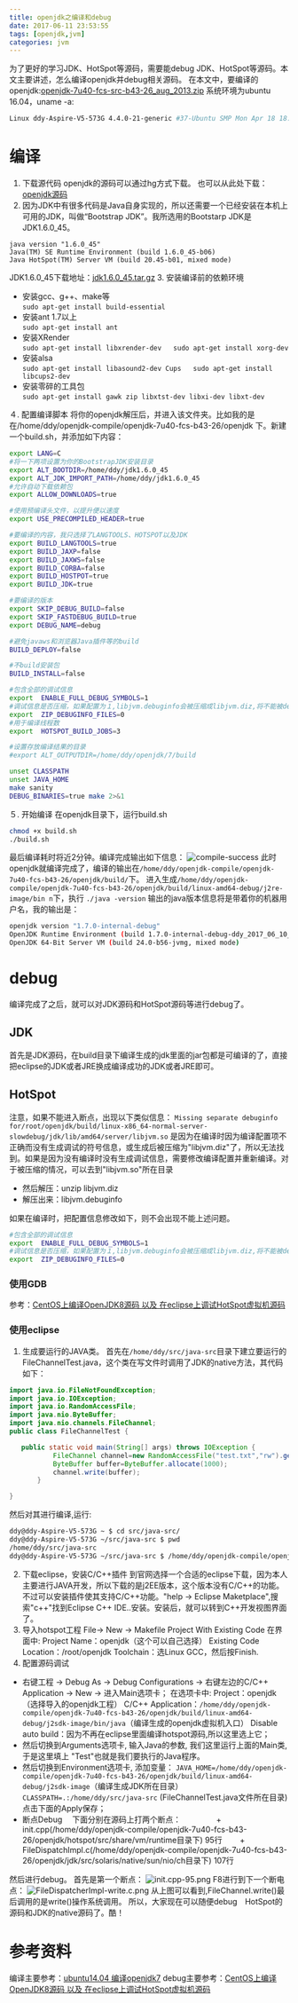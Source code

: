 ```yaml
---
title: openjdk之编译和debug
date: 2017-06-11 23:53:55
tags: [openjdk,jvm]
categories: jvm
---
```

为了更好的学习JDK、HotSpot等源码，需要能debug JDK、HotSpot等源码。本文主要讲述，怎么编译openjdk并debug相关源码。
在本文中，要编译的openjdk:[openjdk-7u40-fcs-src-b43-26_aug_2013.zip][1]
系统环境为ubuntu 16.04，uname -a:
```bash
Linux ddy-Aspire-V5-573G 4.4.0-21-generic #37-Ubuntu SMP Mon Apr 18 18:33:37 UTC 2016 x86_64 x86_64 x86_64 GNU/Linux
```
# 编译
1. 下载源代码
openjdk的源码可以通过hg方式下载。
也可以从此处下载：[openjdk源码][2]
2. 因为JDK中有很多代码是Java自身实现的，所以还需要一个已经安装在本机上可用的JDK，叫做“Bootstrap JDK”。我所选用的Bootstarp JDK是JDK1.6.0_45。
  ```
  java version "1.6.0_45"
  Java(TM) SE Runtime Environment (build 1.6.0_45-b06)
  Java HotSpot(TM) Server VM (build 20.45-b01, mixed mode)
  ```
  JDK1.6.0_45下载地址：[jdk1.6.0_45.tar.gz][3]
3. 安装编译前的依赖环境

+ 安装gcc、g++、make等  
``sudo apt-get install build-essential``      
+ 安装ant 1.7以上  
``sudo apt-get install ant``  
+ 安装XRender  
``sudo apt-get install libxrender-dev  
sudo apt-get install xorg-dev  ``
+ 安装alsa  
``sudo apt-get install libasound2-dev
Cups  
sudo apt-get install libcups2-dev ``
+ 安装零碎的工具包  
``sudo apt-get install gawk zip libxtst-dev libxi-dev libxt-dev``


４. 配置编译脚本
将你的openjdk解压后，并进入该文件夹。比如我的是在/home/ddy/openjdk-compile/openjdk-7u40-fcs-b43-26/openjdk
下。新建一个build.sh，并添加如下内容：
```bash
export LANG=C
#将一下两项设置为你的BootstrapJDK安装目录
export ALT_BOOTDIR=/home/ddy/jdk1.6.0_45
export ALT_JDK_IMPORT_PATH=/home/ddy/jdk1.6.0_45
#允许自动下载依赖包
export ALLOW_DOWNLOADS=true

#使用预编译头文件，以提升便以速度
export USE_PRECOMPILED_HEADER=true

#要编译的内容，我只选择了LANGTOOLS、HOTSPOT以及JDK
export BUILD_LANGTOOLS=true
export BUILD_JAXP=false
export BUILD_JAXWS=false
export BUILD_CORBA=false
export BUILD_HOSTPOT=true
export BUILD_JDK=true

#要编译的版本
export SKIP_DEBUG_BUILD=false
export SKIP_FASTDEBUG_BUILD=true
export DEBUG_NAME=debug

#避免javaws和浏览器Java插件等的build
BUILD_DEPLOY=false

#不build安装包
BUILD_INSTALL=false

#包含全部的调试信息
export  ENABLE_FULL_DEBUG_SYMBOLS=1
#调试信息是否压缩，如果配置为１,libjvm.debuginfo会被压缩成libjvm.diz,将不能被debug。
export  ZIP_DEBUGINFO_FILES=0
#用于编译线程数
export  HOTSPOT_BUILD_JOBS=3

#设置存放编译结果的目录
#export ALT_OUTPUTDIR=/home/ddy/openjdk/7/build

unset CLASSPATH
unset JAVA_HOME
make sanity
DEBUG_BINARIES=true make 2>&1
```

５. 开始编译
在openjdk目录下，运行build.sh

```bash
chmod +x build.sh
./build.sh
```


最后编译耗时将近2分钟。编译完成输出如下信息：
![compile-success][4]
此时openjdk就编译完成了，编译的输出在``/home/ddy/openjdk-compile/openjdk-7u40-fcs-b43-26/openjdk/build/``下。
进入生成``/home/ddy/openjdk-compile/openjdk-7u40-fcs-b43-26/openjdk/build/linux-amd64-debug/j2re-image/bin
n``下，执行
``./java -version``
输出的java版本信息将是带着你的机器用户名，我的输出是：
```bash
openjdk version "1.7.0-internal-debug"
OpenJDK Runtime Environment (build 1.7.0-internal-debug-ddy_2017_06_10_22_30-b00)
OpenJDK 64-Bit Server VM (build 24.0-b56-jvmg, mixed mode)
```
# debug
编译完成了之后，就可以对JDK源码和HotSpot源码等进行debug了。
## JDK
首先是JDK源码，在build目录下编译生成的jdk里面的jar包都是可编译的了，直接把eclipse的JDK或者JRE换成编译成功的JDK或者JRE即可。
## HotSpot
注意，如果不能进入断点，出现以下类似信息：
      ``Missing separate debuginfo for/root/openjdk/build/linux-x86_64-normal-server-slowdebug/jdk/lib/amd64/server/libjvm.so``
是因为在编译时因为编译配置项不正确而没有生成调试的符号信息，或生成后被压缩为"libjvm.diz"了，所以无法找到。如果是因为没有编译时没有生成调试信息，需要修改编译配置并重新编译。对于被压缩的情况，可以去到"libjvm.so"所在目录

+ 然后解压：unzip libjvm.diz                
+ 解压出来：libjvm.debuginfo

如果在编译时，把配置信息修改如下，则不会出现不能上述问题。
```bash
#包含全部的调试信息
export  ENABLE_FULL_DEBUG_SYMBOLS=1
#调试信息是否压缩，如果配置为１,libjvm.debuginfo会被压缩成libjvm.diz,将不能被debug。
export  ZIP_DEBUGINFO_FILES=0
```


### 使用GDB
 参考：[CentOS上编译OpenJDK8源码 以及 在eclipse上调试HotSpot虚拟机源码][5]
 
### 使用eclipse
1. 生成要运行的JAVA类。
首先在``/home/ddy/src/java-src``目录下建立要运行的FileChannelTest.java，这个类在写文件时调用了JDK的native方法，其代码如下：
 ```java
 import java.io.FileNotFoundException;
 import java.io.IOException;
 import java.io.RandomAccessFile;
 import java.nio.ByteBuffer;
 import java.nio.channels.FileChannel;
 public class FileChannelTest {

    public static void main(String[] args) throws IOException {
            FileChannel channel=new RandomAccessFile("test.txt","rw").getChannel();
            ByteBuffer buffer=ByteBuffer.allocate(1000);
            channel.write(buffer);
        }

 }
 ```
  然后对其进行编译,运行:
 ```bash
ddy@ddy-Aspire-V5-573G ~ $ cd src/java-src/
ddy@ddy-Aspire-V5-573G ~/src/java-src $ pwd
/home/ddy/src/java-src
ddy@ddy-Aspire-V5-573G ~/src/java-src $ /home/ddy/openjdk-compile/openjdk-7u40-fcs-b43-26/openjdk/build/linux-amd64-debug/j2sdk-image/bin/javac FileChannelTest.java 
  ```

2. 下载eclipse，安装C/C++插件
到官网选择一个合适的eclipse下载，因为本人主要进行JAVA开发，所以下载的是j2EE版本，这个版本没有C/C++的功能。不过可以安装插件使其支持C/C++功能。"help -> Eclipse Maketplace",搜索"c++"找到Eclipse C++ IDE..安装。安装后，就可以转到C++开发视图界面了。
3. 导入hotspot工程
File-> New -> Makefile Project With Existing Code 
在界面中:
      Project Name：openjdk（这个可以自己选择）
      Existing Code Location：/root/openjdk
      Toolchain：选Linux GCC，然后按Finish.     
3. 配置源码调试     

+ 右键工程 -> Debug As -> Debug Configurations -> 右键左边的C/C++ Application -> New -> 进入Main选项卡；
在选项卡中:
      Project：openjdk（选择导入的openjdk工程）
      C/C++ Application：``/home/ddy/openjdk-compile/openjdk-7u40-fcs-b43-26/openjdk/build/linux-amd64-debug/j2sdk-image/bin/java``（编译生成的openjdk虚拟机入口）
      Disable auto build：因为不再在eclipse里面编译hotspot源码,所以这里选上它；
+ 然后切换到Arguments选项卡, 输入Java的参数, 我们这里运行上面的Main类, 于是这里填上 "Test"也就是我们要执行的Java程序。
+ 然后切换到Environment选项卡, 添加变量：
``JAVA_HOME=/home/ddy/openjdk-compile/openjdk-7u40-fcs-b43-26/openjdk/build/linux-amd64-debug/j2sdk-image``（编译生成JDK所在目录）
``CLASSPATH=.:/home/ddy/src/java-src`` (FileChannelTest.java文件所在目录)
点击下面的Apply保存；
+ 断点Debug
　下面分别在源码上打两个断点：
　　
　　+ init.cpp(/home/ddy/openjdk-compile/openjdk-7u40-fcs-b43-26/openjdk/hotspot/src/share/vm/runtime目录下)      95行
　　+ FileDispatchImpl.c(/home/ddy/openjdk-compile/openjdk-7u40-fcs-b43-26/openjdk/jdk/src/solaris/native/sun/nio/ch目录下)    107行

然后进行debug。
首先是第一个断点：
![init.cpp-95.png][6]
F8进行到下一个断电点：
![FileDispatcherImpl-write.c.png][7]
从上图可以看到,FileChannel.write()最后调用的是write()操作系统调用。
所以，大家现在可以随便debug　HotSpot的源码和JDK的native源码了。酷！

# 参考资料
编译主要参考：[ubuntu14.04 编译openjdk7][8]
debug主要参考：[CentOS上编译OpenJDK8源码 以及 在eclipse上调试HotSpot虚拟机源码][9]


  [1]: https://pan.baidu.com/s/1bFVRwq
  [2]: https://pan.baidu.com/s/1qXMoWfM
  [3]: https://pan.baidu.com/s/1eStdxq6
  [4]: http://oqxil93b6.bkt.clouddn.com/images/openjdk/compile-success.png
  [5]: http://blog.csdn.net/tjiyu/article/details/53725247
  [6]: http://oqxil93b6.bkt.clouddn.com/images/openjdk/init.cpp-95.png
  [7]: http://oqxil93b6.bkt.clouddn.com/images/openjdk/FileDispatcherImpl-write.c.jpg
  [8]: https://ayonel.me/index.php/2017/01/05/compile_openjdk/
  [9]: http://blog.csdn.net/tjiyu/article/details/53725247
